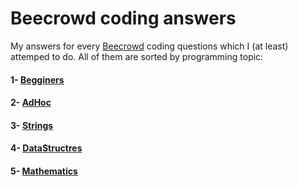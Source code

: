 # Beecrowd coding answers

My answers for every [Beecrowd](https://www.beecrowd.com.br/judge/en/profile/652440) coding questions which I (at least) attemped to do. All of them are sorted by programming topic:

#### 1- [Begginers](https://github.com/Francis1408/Beecrowd/tree/main/1-Beginners)
#### 2- [AdHoc](https://github.com/Francis1408/Beecrowd/tree/main/2-AdHoc)
#### 3- [Strings](https://github.com/Francis1408/Beecrowd/tree/main/3-Strings)
#### 4- [DataStructres](https://github.com/Francis1408/Beecrowd/tree/main/4-DataStructures)
#### 5- [Mathematics](https://github.com/Francis1408/Beecrowd/tree/main/5-Mathematics)